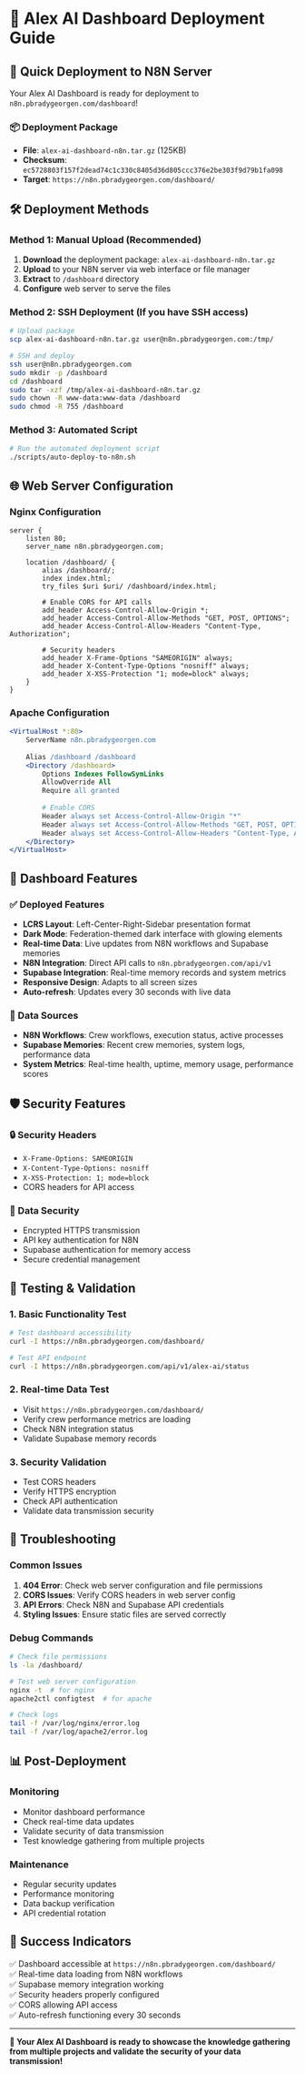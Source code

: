 # 🖖 Alex AI Dashboard Deployment Guide

## 🚀 Quick Deployment to N8N Server

Your Alex AI Dashboard is ready for deployment to `n8n.pbradygeorgen.com/dashboard`!

### 📦 Deployment Package
- **File**: `alex-ai-dashboard-n8n.tar.gz` (125KB)
- **Checksum**: `ec5728803f157f2dead74c1c330c8405d36d805ccc376e2be303f9d79b1fa098`
- **Target**: `https://n8n.pbradygeorgen.com/dashboard/`

## 🛠️ Deployment Methods

### Method 1: Manual Upload (Recommended)
1. **Download** the deployment package: `alex-ai-dashboard-n8n.tar.gz`
2. **Upload** to your N8N server via web interface or file manager
3. **Extract** to `/dashboard` directory
4. **Configure** web server to serve the files

### Method 2: SSH Deployment (If you have SSH access)
```bash
# Upload package
scp alex-ai-dashboard-n8n.tar.gz user@n8n.pbradygeorgen.com:/tmp/

# SSH and deploy
ssh user@n8n.pbradygeorgen.com
sudo mkdir -p /dashboard
cd /dashboard
sudo tar -xzf /tmp/alex-ai-dashboard-n8n.tar.gz
sudo chown -R www-data:www-data /dashboard
sudo chmod -R 755 /dashboard
```

### Method 3: Automated Script
```bash
# Run the automated deployment script
./scripts/auto-deploy-to-n8n.sh
```

## 🌐 Web Server Configuration

### Nginx Configuration
```nginx
server {
    listen 80;
    server_name n8n.pbradygeorgen.com;
    
    location /dashboard/ {
        alias /dashboard/;
        index index.html;
        try_files $uri $uri/ /dashboard/index.html;
        
        # Enable CORS for API calls
        add_header Access-Control-Allow-Origin *;
        add_header Access-Control-Allow-Methods "GET, POST, OPTIONS";
        add_header Access-Control-Allow-Headers "Content-Type, Authorization";
        
        # Security headers
        add_header X-Frame-Options "SAMEORIGIN" always;
        add_header X-Content-Type-Options "nosniff" always;
        add_header X-XSS-Protection "1; mode=block" always;
    }
}
```

### Apache Configuration
```apache
<VirtualHost *:80>
    ServerName n8n.pbradygeorgen.com
    
    Alias /dashboard /dashboard
    <Directory /dashboard>
        Options Indexes FollowSymLinks
        AllowOverride All
        Require all granted
        
        # Enable CORS
        Header always set Access-Control-Allow-Origin "*"
        Header always set Access-Control-Allow-Methods "GET, POST, OPTIONS"
        Header always set Access-Control-Allow-Headers "Content-Type, Authorization"
    </Directory>
</VirtualHost>
```

## 🎨 Dashboard Features

### ✅ Deployed Features
- **LCRS Layout**: Left-Center-Right-Sidebar presentation format
- **Dark Mode**: Federation-themed dark interface with glowing elements
- **Real-time Data**: Live updates from N8N workflows and Supabase memories
- **N8N Integration**: Direct API calls to `n8n.pbradygeorgen.com/api/v1`
- **Supabase Integration**: Real-time memory records and system metrics
- **Responsive Design**: Adapts to all screen sizes
- **Auto-refresh**: Updates every 30 seconds with live data

### 🔗 Data Sources
- **N8N Workflows**: Crew workflows, execution status, active processes
- **Supabase Memories**: Recent crew memories, system logs, performance data
- **System Metrics**: Real-time health, uptime, memory usage, performance scores

## 🛡️ Security Features

### 🔒 Security Headers
- `X-Frame-Options: SAMEORIGIN`
- `X-Content-Type-Options: nosniff`
- `X-XSS-Protection: 1; mode=block`
- CORS headers for API access

### 🔐 Data Security
- Encrypted HTTPS transmission
- API key authentication for N8N
- Supabase authentication for memory access
- Secure credential management

## 🧪 Testing & Validation

### 1. Basic Functionality Test
```bash
# Test dashboard accessibility
curl -I https://n8n.pbradygeorgen.com/dashboard/

# Test API endpoint
curl -I https://n8n.pbradygeorgen.com/api/v1/alex-ai/status
```

### 2. Real-time Data Test
- Visit `https://n8n.pbradygeorgen.com/dashboard/`
- Verify crew performance metrics are loading
- Check N8N integration status
- Validate Supabase memory records

### 3. Security Validation
- Test CORS headers
- Verify HTTPS encryption
- Check API authentication
- Validate data transmission security

## 🔧 Troubleshooting

### Common Issues
1. **404 Error**: Check web server configuration and file permissions
2. **CORS Issues**: Verify CORS headers in web server config
3. **API Errors**: Check N8N and Supabase API credentials
4. **Styling Issues**: Ensure static files are served correctly

### Debug Commands
```bash
# Check file permissions
ls -la /dashboard/

# Test web server configuration
nginx -t  # for nginx
apache2ctl configtest  # for apache

# Check logs
tail -f /var/log/nginx/error.log
tail -f /var/log/apache2/error.log
```

## 📊 Post-Deployment

### Monitoring
- Monitor dashboard performance
- Check real-time data updates
- Validate security of data transmission
- Test knowledge gathering from multiple projects

### Maintenance
- Regular security updates
- Performance monitoring
- Data backup verification
- API credential rotation

## 🎉 Success Indicators

✅ Dashboard accessible at `https://n8n.pbradygeorgen.com/dashboard/`  
✅ Real-time data loading from N8N workflows  
✅ Supabase memory integration working  
✅ Security headers properly configured  
✅ CORS allowing API access  
✅ Auto-refresh functioning every 30 seconds  

---

**🚀 Your Alex AI Dashboard is ready to showcase the knowledge gathering from multiple projects and validate the security of your data transmission!**
